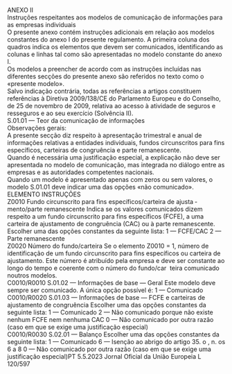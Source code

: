  ANEXO II  
Instruções respeitantes aos modelos de comunicação de informações para as empresas individuais  
O presente anexo contém instruções adicionais em relação aos modelos constantes do anexo I do presente regulamento. 
A primeira coluna dos quadros indica os elementos que devem ser comunicados, identificando as colunas e linhas tal 
como são apresentadas no modelo constante do anexo I.  
Os modelos a preencher de acordo com as instruções incluídas nas diferentes secções do presente anexo são referidos 
no texto como o «presente modelo».  
Salvo indicação contrária, todas as referências a artigos constituem referências à Diretiva 2009/138/CE do Parlamento 
Europeu e do Conselho, de 25 de novembro de 2009, relativa ao acesso à atividade de seguros e resseguros e ao seu 
exercício (Solvência II).  
S.01.01 — Teor da comunicação de informações  
Observações gerais:  
A presente secção diz respeito à apresentação trimestral e anual de informações relativas a entidades individuais, fundos 
circunscritos para fins específicos, carteiras de congruência e parte remanescente.  
Quando é necessária uma justificação especial, a explicação não deve ser apresentada no modelo de comunicação, mas 
integrada no diálogo entre as empresas e as autoridades competentes nacionais.  
Quando um modelo é apresentado apenas com zeros ou sem valores, o modelo S.01.01 deve indicar uma das opções 
«não comunicado».  
ELEMENTO  INSTRUÇÕES  
Z0010  Fundo circunscrito para fins 
específicos/carteira de ajusta ­
mento/parte remanescente  Indica se os valores comunicados dizem respeito a um fundo circunscrito para 
fins específicos (FCFE), a uma carteira de ajustamento de congruência (CAC) ou à 
parte remanescente. Escolher uma das opções constantes da seguinte lista: 
1 — FCFE/CAC 
2 — Parte remanescente  
Z0020  Número do fundo/carteira  Se o elemento Z0010 = 1, número de identificação de um fundo circunscrito para 
fins específicos ou carteira de ajustamento. Este número é atribuído pela empresa 
e deve ser constante ao longo do tempo e coerente com o número do fundo/car ­
teira comunicado noutros modelos.  
C0010/R0010  S.01.02 — Informações de 
base — Geral  Este modelo deve sempre ser comunicado. A única opção possível é: 
1 — Comunicado  
C0010/R0020  S.01.03 — Informações de 
base — FCFE e carteiras de 
ajustamento de congruência  Escolher uma das opções constantes da seguinte lista: 
1 — Comunicado 
2 — Não comunicado porque não existe nenhum FCFE nem nenhuma CAC 
0 — Não comunicado por outra razão (caso em que se exige uma justificação 
especial)  
C0010/R0030  S.02.01 — Balanço  Escolher uma das opções constantes da seguinte lista: 
1 — Comunicado 
6 — Isenção ao abrigo do artigo 35.  o , n.  os 6 a 8 
0 — Não comunicado por outra razão (caso em que se exige uma justificação 
especial)PT  5.5.2023 Jornal Oficial da União Europeia L 120/597